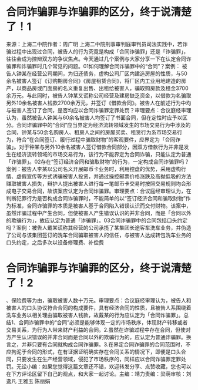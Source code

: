 # 合同诈骗罪与诈骗罪的区分，终于说清楚了！1

来源：上海二中院作者：周广明 上海二中院刑事审判庭审判员司法实践中，若诈骗过程中出现过合同，被告人的行为究竟是构成「合同诈骗罪」还是「诈骗罪」，往往会成为控辩双方的争议焦点。今天通过几个案例与大家分享一下在认定合同诈骗罪和诈骗罪时几个常见的问题。01如何理解合同诈骗罪中的“合同”？案例： 被告人钟某在经营公司期间，为归还债务，虚构公司厂区内建造房屋的性质，与50余名被害人签订《订购期房合同》《房屋租赁合同》，将厂区内工业用地建造的房产，以商品房或门面房的名义重复出售、出租给被害人，骗取购房款及租金3700余万元。与此同时，被告人钟某又谎称公司经营及建房缺乏资金，以借款为名骗取另外10余名被害人钱款2700余万元，并签订《借款合同》。被告人在前述行为中均与被害人签订了合同，是否均应以合同诈骗罪定罪处罚？审理要点：合议庭经审理认为，虽然被告人钟某与60余名被害人均签订了书面合同，但在定性时应予以区分。合同诈骗罪中的“合同”应当界定为经济流转领域发生的市场交易行为中涉及的合同，钟某与50余名购房人、租房人之间的房屋买卖、租赁行为系市场交易行为，符合“在合同签订、履行过程中骗取财物”的客观要件，应界定为「合同诈骗」。对于钟某与另外10余名被害人签订借款合同部分，因双方借款行为并非是发生在经济流转领域的市场交易行为，该行为不能界定为合同诈骗，只能认定为普通「诈骗罪」。02存在“签订经济合同和骗取财物”的行为，一定构成合同诈骗罪吗？案例：被告人李某以公司名义开展邮币卡业务时，利用控盘的优势，采用虚构行情、虚假宣传等方式诱骗被害人投资，并通过操控邮票价格涨跌及高抛低吸的方法赚取被害人损失，辩护人提出被害人进行每一笔邮币卡交易时按照交易规则均会形成电子交易合同，故该案应认定为合同诈骗罪。审理要点：合议庭经审理认为，在判断犯罪行为是否构成合同诈骗罪时，不能简单的以“签订经济合同和骗取财物”作为标准，合同诈骗罪的本质是被害人基于合同陷入错误认识而交付财物。该案中，虽然诈骗过程中产生合同，但使被害人产生错误认识的并非合同，而是「合同以外的欺骗行为」，故应认定为普通「诈骗罪」。03合同诈骗罪中的合同包括口头约定吗？案例：被告人戴某谎称其经营的公司承揽了某集团长途客车洗车业务，并伪造了公司与该集团签订的洗车合同骗取被害人的信任，与被害人达成转包洗车业务的口头约定，之后多次以设备修理费、补偿费

# 合同诈骗罪与诈骗罪的区分，终于说清楚了！2

、保险费等为由，骗取被害人数十万元。审理要点：合议庭经审理认为，被告人和被害人的口头协议符合合同的构成要件，具有经济合同的性质，且被告人系围绕着洗车业务以相关理由骗取被害人钱款，故戴某的行为应认定为「合同诈骗罪」。总 结1、合同诈骗罪中的“合同”必须是能够体现一定的市场秩序，体现财产转移或者交易关系，为行为人带来财产利益的合同。2.虽然在诈骗过程中存在合同，但使对方产生认识错误的并非合同而是合同以外的欺骗行为的，应认定为普通诈骗罪。换言之，并非只要有合同就构成合同诈骗罪。3.在界定合同诈骗罪的合同范围时，不应拘泥于合同的形式，在有证据证明确实存在合同关系的情况下，即便是口头合同，只要发生在生产经营领域，侵犯了市场秩序的，同样应以合同诈骗罪定罪处罚。无讼小编：如果您觉得这篇文章还不错，欢迎转发分享、点赞收藏，您也可以在下方评论区留下自己的观点，和大家一起讨论。主编：靖力责编：梁萌审核：刘逸凡 王雅玉 陈丽娟

